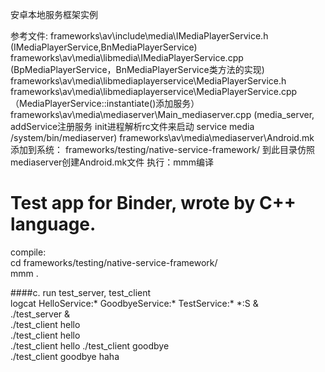 
安卓本地服务框架实例

参考文件:
frameworks\av\include\media\IMediaPlayerService.h     (IMediaPlayerService,BnMediaPlayerService)
frameworks\av\media\libmedia\IMediaPlayerService.cpp                      (BpMediaPlayerService，BnMediaPlayerService类方法的实现)
frameworks\av\media\libmediaplayerservice\MediaPlayerService.h
frameworks\av\media\libmediaplayerservice\MediaPlayerService.cpp （MediaPlayerService::instantiate()添加服务）
frameworks\av\media\mediaserver\Main_mediaserver.cpp   (media_server, addService注册服务 init进程解析rc文件来启动
																		service media /system/bin/mediaserver)
 frameworks\av\media\mediaserver\Android.mk                                                     
 添加到系统：
frameworks/testing/native-service-framework/ 
到此目录仿照mediaserver创建Android.mk文件
执行：mmm编译

Test app for Binder, wrote by C++ language.
=====

compile:  
cd frameworks/testing/native-service-framework/  
   mmm .   
  
####c. run test_server, test_client  
logcat HelloService:* GoodbyeService:* TestService:* *:S &  
./test_server &  
./test_client hello   
./test_client hello   
./test_client hello 
./test_client goodbye  
./test_client goodbye haha 
  
